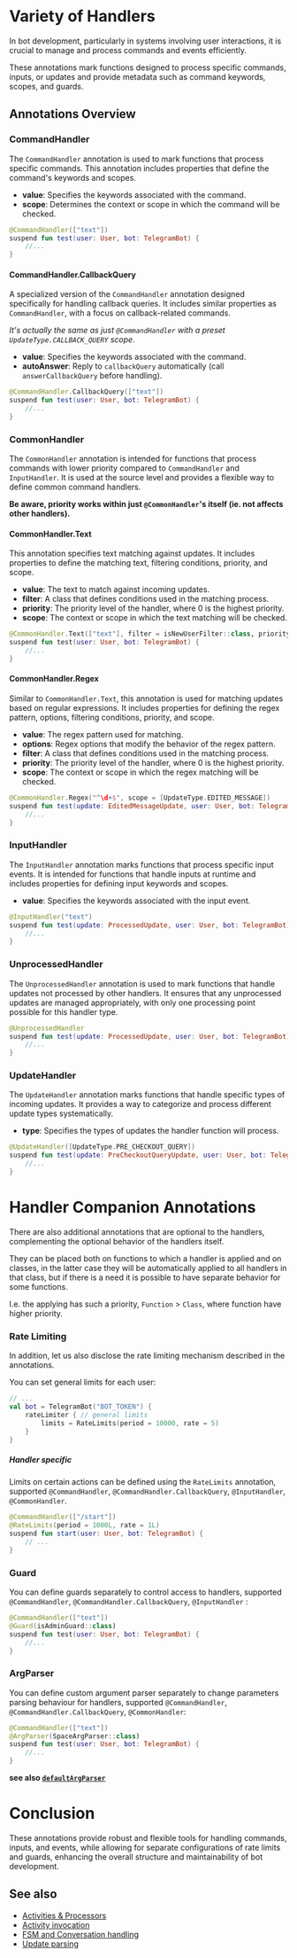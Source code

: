 
# Variety of Handlers

In bot development, particularly in systems involving user interactions, it is crucial to manage and process commands and events efficiently.

These annotations mark functions designed to process specific commands, inputs, or updates and provide metadata such as command keywords, scopes, and guards.

## Annotations Overview

### CommandHandler

The `CommandHandler` annotation is used to mark functions that process specific commands. This annotation includes properties that define the command's keywords and scopes.

-   **value**: Specifies the keywords associated with the command.
-   **scope**: Determines the context or scope in which the command will be checked.

```kotlin
@CommandHandler(["text"])
suspend fun test(user: User, bot: TelegramBot) {
    //...
}
```

#### CommandHandler.CallbackQuery

A specialized version of the `CommandHandler` annotation designed specifically for handling callback queries. It includes similar properties as `CommandHandler`, with a focus on callback-related commands.

_It's actually the same as just `@CommandHandler` with a preset `UpdateType.CALLBACK_QUERY` scope_.

-   **value**: Specifies the keywords associated with the command.
-   **autoAnswer**: Reply to `callbackQuery` automatically (call `answerCallbackQuery` before handling).


```kotlin
@CommandHandler.CallbackQuery(["text"])
suspend fun test(user: User, bot: TelegramBot) {
    //...
}
```

### CommonHandler

The `CommonHandler` annotation is intended for functions that process commands with lower priority compared to `CommandHandler` and `InputHandler`. It is used at the source level and provides a flexible way to define common command handlers.

**Be aware, priority works within just `@CommonHandler`'s itself  (ie. not affects other handlers).**

#### CommonHandler.Text

This annotation specifies text matching against updates. It includes properties to define the matching text, filtering conditions, priority, and scope.

-   **value**: The text to match against incoming updates.
-   **filter**: A class that defines conditions used in the matching process.
-   **priority**: The priority level of the handler, where 0 is the highest priority.
-   **scope**: The context or scope in which the text matching will be checked.

```kotlin
@CommonHandler.Text(["text"], filter = isNewUserFilter::class, priority = 10)
suspend fun test(user: User, bot: TelegramBot) {
    //...
}
```

#### CommonHandler.Regex

Similar to `CommonHandler.Text`, this annotation is used for matching updates based on regular expressions. It includes properties for defining the regex pattern, options, filtering conditions, priority, and scope.

-   **value**: The regex pattern used for matching.
-   **options**: Regex options that modify the behavior of the regex pattern.
-   **filter**: A class that defines conditions used in the matching process.
-   **priority**: The priority level of the handler, where 0 is the highest priority.
-   **scope**: The context or scope in which the regex matching will be checked.

```kotlin
@CommonHandler.Regex("^\d+$", scope = [UpdateType.EDITED_MESSAGE])
suspend fun test(update: EditedMessageUpdate, user: User, bot: TelegramBot) {
    //...
}
```

### InputHandler

The `InputHandler` annotation marks functions that process specific input events. It is intended for functions that handle inputs at runtime and includes properties for defining input keywords and scopes.

-   **value**: Specifies the keywords associated with the input event.

```kotlin
@InputHandler("text")
suspend fun test(update: ProcessedUpdate, user: User, bot: TelegramBot) {
    //...
}
```

### UnprocessedHandler

The `UnprocessedHandler` annotation is used to mark functions that handle updates not processed by other handlers. It ensures that any unprocessed updates are managed appropriately, with only one processing point possible for this handler type.

```kotlin
@UnprocessedHandler
suspend fun test(update: ProcessedUpdate, user: User, bot: TelegramBot) {
    //...
}
```

### UpdateHandler

The `UpdateHandler` annotation marks functions that handle specific types of incoming updates. It provides a way to categorize and process different update types systematically.

-   **type**: Specifies the types of updates the handler function will process.

```kotlin
@UpdateHandler([UpdateType.PRE_CHECKOUT_QUERY])
suspend fun test(update: PreCheckoutQueryUpdate, user: User, bot: TelegramBot) {
    //...
}
```
# Handler Companion Annotations

There are also additional annotations that are optional to the handlers, complementing the optional behavior of the handlers itself.

They can be placed both on functions to which a handler is applied and on classes, in the latter case they will be automatically applied to all handlers in that class, but if there is a need it is possible to have separate behavior for some functions.

I.e. the applying has such a priority, `Function` > `Class`, where function have higher priority.

### Rate Limiting

In addition, let us also disclose the rate limiting mechanism described in the annotations.

You can set general limits for each user:

```kotlin
// ...
val bot = TelegramBot("BOT_TOKEN") {
    rateLimiter { // general limits
        limits = RateLimits(period = 10000, rate = 5)
    }
}
```

##### Handler specific

Limits on certain actions can be defined using the `RateLimits` annotation, supported `@CommandHandler`, `@CommandHandler.CallbackQuery`, `@InputHandler`, `@CommonHandler`.

```kotlin
@CommandHandler(["/start"])
@RateLimits(period = 1000L, rate = 1L)
suspend fun start(user: User, bot: TelegramBot) {
    // ...
}
```

### Guard

You can define guards separately to control access to handlers, supported `@CommandHandler`, `@CommandHandler.CallbackQuery`, `@InputHandler` :

```kotlin
@CommandHandler(["text"])
@Guard(isAdminGuard::class)
suspend fun test(user: User, bot: TelegramBot) {
    //...
}
```

### ArgParser

You can define custom argument parser separately to change parameters parsing behaviour for handlers, supported `@CommandHandler`, `@CommandHandler.CallbackQuery`, `@CommonHandler`:

```kotlin
@CommandHandler(["text"])
@ArgParser(SpaceArgParser::class)
suspend fun test(user: User, bot: TelegramBot) {
    //...
}
```

**see also [`defaultArgParser`](https://vendelieu.github.io/telegram-bot/telegram-bot/eu.vendeli.tgbot.utils/default-arg-parser.html)**

# Conclusion

These annotations provide robust and flexible tools for handling commands, inputs, and events, while allowing for separate configurations of rate limits and guards, enhancing the overall structure and maintainability of bot development.

## See also

* [Activities & Processors](/Activites-and-Processors)
* [Activity invocation](/Activity-invocation)
* [FSM and Conversation handling](/FSM-and-Conversation-handling)
* [Update parsing](/Update-parsing)
